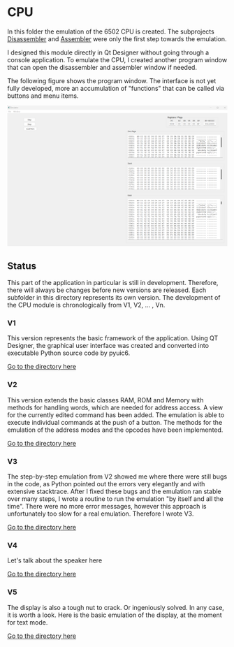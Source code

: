 # CPU
In this folder the emulation of the 6502 CPU is created. The subprojects [Disassembler](https://github.com/jegali/CPyU/tree/main/Disassembler) and [Assembler](https://github.com/jegali/CPyU/tree/main/Assembler) were only the first step towards the emulation.

I designed this module directly in Qt Designer without going through a console application. To emulate the CPU, I created another program window that can open the disassembler and assembler window if needed.

The following figure shows the program window. The interface is not yet fully developed, more an accumulation of "functions" that can be called via buttons and menu items.

![CPU-v1](/images/emulator-v1.png)

## Status
This part of the application in particular is still in development. Therefore, there will always be changes before new versions are released. Each subfolder in this directory represents its own version. The development of the CPU module is chronologically from V1, V2, ... , Vn.

### V1
This version represents the basic framework of the application. Using QT Designer, the graphical user interface was created and converted into executable Python source code by pyuic6.

[Go to the directory here](https://github.com/jegali/CPyU/tree/main/CPU/v1)

### V2
This version extends the basic classes RAM, ROM and Memory with methods for handling words, which are needed for address access. A view for the currently edited command has been added. The emulation is able to execute individual commands at the push of a button. The methods for the emulation of the address modes and the opcodes have been implemented.

[Go to the directory here](https://github.com/jegali/CPyU/tree/main/CPU/v2)

### V3
The step-by-step emulation from V2 showed me where there were still bugs in the code, as Python pointed out the errors very elegantly and with extensive stacktrace. After I fixed these bugs and the emulation ran stable over many steps, I wrote a routine to run the emulation "by itself and all the time". There were no more error messages, however this approach is unfortunately too slow for a real emulation. Therefore I wrote V3. 

[Go to the directory here](https://github.com/jegali/CPyU/tree/main/CPU/v3)

### V4 
Let's talk about the speaker here

[Go to the directory here](https://github.com/jegali/CPyU/tree/main/CPU/v4)

### V5
The display is also a tough nut to crack. Or ingeniously solved. In any case, it is worth a look. Here is the basic emulation of the display, at the moment for text mode.

[Go to the directory here](https://github.com/jegali/CPyU/tree/main/CPU/v5)


